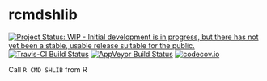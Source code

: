# rcmdshlib

[![Project Status: WIP - Initial development is in progress, but there has not yet been a stable, usable release suitable for the public.](http://www.repostatus.org/badges/latest/wip.svg)](http://www.repostatus.org/#wip)
[![Travis-CI Build Status](https://travis-ci.org/richfitz/rcmdshlib.svg?branch=master)](https://travis-ci.org/richfitz/rcmdshlib)
[![AppVeyor Build Status](https://ci.appveyor.com/api/projects/status/github/richfitz/rcmdshlib?branch=master&svg=true)](https://ci.appveyor.com/project/richfitz/rcmdshlib)
[![codecov.io](https://codecov.io/github/richfitz/rcmdshlib/coverage.svg?branch=master)](https://codecov.io/github/richfitz/rcmdshlib?branch=master)

Call `R CMD SHLIB` from R
